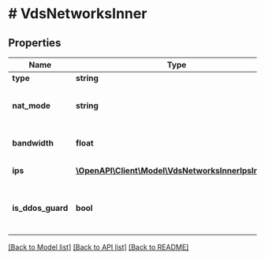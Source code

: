 # # VdsNetworksInner

## Properties

Name | Type | Description | Notes
------------ | ------------- | ------------- | -------------
**type** | **string** | Тип сети. |
**nat_mode** | **string** | Тип преобразования сетевых адресов. | [optional]
**bandwidth** | **float** | Пропускная способность сети. | [optional]
**ips** | [**\OpenAPI\Client\Model\VdsNetworksInnerIpsInner[]**](VdsNetworksInnerIpsInner.md) | Список IP-адресов сети. |
**is_ddos_guard** | **bool** | Подключена ли DDoS-защита. Только для публичных сетей. | [optional]

[[Back to Model list]](../../README.md#models) [[Back to API list]](../../README.md#endpoints) [[Back to README]](../../README.md)
